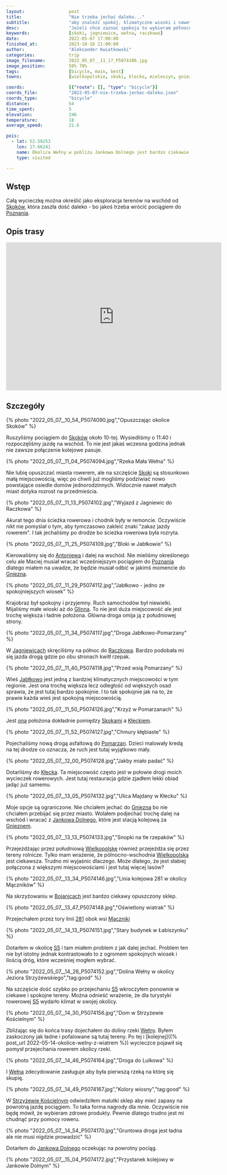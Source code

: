 ```yaml
---
layout:                 post
title:                  "Nie trzeba jechać daleko..."
subtitle:               "aby znaleźć spokój, klimatyczne wioski i nawet lekkie pagórki; idealna pogoda na rower"
desc:                   "Jeżeli chce zaznać spokoju to wybieram północno-wschodnie okolice od Poznania. I ta wycieczka jest przykładem wielu podobnych chociaż, z jakiegoś trudno do opisania powodu, wydaje mi się że była ciekawsza."
keywords:               [skoki, jagniewice, wełna, raczkowo]
date:                   2022-05-07 17:00:00
finished_at:            2023-10-16 21:00:00
author:                 "Aleksander Kwiatkowski"
categories:             trip
image_filename:         2022_05_07__11_17_P5074106.jpg
image_position:         50% 70%
tags:                   [bicycle, main, best]
towns:                  [wielkopolskie, skoki, klecko, mieleszyn, gniezno]

coords:                 [{"route": [], "type": "bicycle"}]
coords_file:            "2022-05-07-nie-trzeba-jechac-daleko.json"
coords_type:            "bicycle"
distance:               54
time_spent:             5
elevation:              246
temperature:            18
average_speed:          21.6

pois:
  - lat: 52.58253
    lon: 17.66241
    name: Okolica Wełny w pobliżu Jankowa Dolnego jest bardzo ciekawie ukształowana
    type: visited

---
```


[wiki-linia-281]: https://pl.wikipedia.org/wiki/Linia_kolejowa_nr_281
[wiki-skoki]: https://pl.wikipedia.org/wiki/Skoki_(powiat_w%C4%85growiecki)
[wiki-poznan]: https://pl.wikipedia.org/wiki/Pozna%C5%84
[wiki-antoniewo]: https://pl.wikipedia.org/wiki/Antoniewo_(osada_w_powiecie_w%C4%85growieckim)
[wiki-gniezno]: https://pl.wikipedia.org/wiki/Gniezno
[wiki-glinno]: https://pl.wikipedia.org/wiki/Glinno_(powiat_pozna%C5%84ski)
[wiki-jagniewice]: https://pl.wikipedia.org/wiki/Jagniewice
[wiki-raczkowo]: https://pl.wikipedia.org/wiki/Raczkowo
[wiki-jablkowo]: https://pl.wikipedia.org/wiki/Jab%C5%82kowo
[wiki-klecko]: https://pl.wikipedia.org/wiki/K%C5%82ecko
[wiki-pomarzany]: https://pl.wikipedia.org/wiki/Pomarzany_(wojew%C3%B3dztwo_wielkopolskie)
[wiki-jankowo-dolne]: https://pl.wikipedia.org/wiki/Jankowo_Dolne
[wiki-wielkopolska]: https://pl.wikipedia.org/wiki/Wojew%C3%B3dztwo_wielkopolskie
[wiki-bojanice]: https://pl.wikipedia.org/wiki/Bojanice_(powiat_gnie%C5%BAnie%C5%84ski)
[wiki-maczniki]: https://pl.wikipedia.org/wiki/M%C4%85czniki_(powiat_gnie%C5%BAnie%C5%84ski)
[wiki-s5]: https://pl.wikipedia.org/wiki/Droga_ekspresowa_S5_(Polska)
[wiki-rzeka-welna]: https://pl.wikipedia.org/wiki/We%C5%82na_(rzeka)
[wiki-strzyzewo-koscielne]: https://pl.wikipedia.org/wiki/Strzy%C5%BCewo_Ko%C5%9Bcielne


## Wstęp

Całą wycieczkę można określić jako eksploracja terenów na wschód od
[Skoków][wiki-skoki], która zaszła dość daleko - bo jakoś trzeba wrócić
pociągiem do [Poznania][wiki-poznan].

## Opis trasy

<iframe height='405' width='590' frameborder='0' allowtransparency='true' scrolling='no' src='https://www.strava.com/activities/7103117830/embed/34df36093ba1eaac9bef5dc40610387cc9ffdc47'></iframe>

## Szczegóły

{% photo "2022_05_07__10_54_P5074090.jpg","Opuszczając okolice Skoków" %}

Ruszyliśmy pociągiem do [Skoków][wiki-skoki] około 10-tej. Wysiedliśmy
o 11:40 i rozpoczęliśmy jazdę na wschód. To nie jest jakaś wczesna godzina
jednak nie zawsze połączenie kolejowe pasuje.

{% photo "2022_05_07__11_04_P5074094.jpg","Rzeka Mała Wełna" %}

Nie lubię opuszczać miasta rowerem, ale na szczęście [Skoki][wiki-skoki]
są stosunkowo małą miejscowością, więc po chwili już mogliśmy podziwiać nowo
powstające osiedle domów jednorodzinnych. Widocznie nawet małych miast
dotyka rozrost na przedmieścia.

{% photo "2022_05_07__11_13_P5074102.jpg","Wyjazd z Jagniewic do Raczkowa" %}

Akurat tego dnia ścieżka rowerowa i chodnik były w remoncie. Oczywiście
nikt nie pomyślał o tym, aby tymczasowo zakleić znaki "zakaz jazdy rowerem".
I tak jechaliśmy po drodze bo ścieżka rowerowa była rozryta.

{% photo "2022_05_07__11_25_P5074109.jpg","Bloki w Jabłkowie" %}

Kierowaliśmy się do [Antoniewa][wiki-antoniewo] i dalej na wschód.
Nie mieliśmy określonego celu ale Maciej musiał wracać wcześniejszym pociągiem do
[Poznania][wiki-poznan] dlatego miałem na uwadze, że będzie musiał odbić
w jakimś momencie do [Gniezna][wiki-gniezno].

{% photo "2022_05_07__11_29_P5074112.jpg","Jabłkowo - jedno ze spokojniejszych wiosek" %}

Krajobraz był spokojny i przyjemny. Ruch samochodów był niewielki.
Mijaliśmy małe wioski aż do [Glinna][wiki-glinno]. To nie jest duża miejscowość
ale jest trochę większa i ładnie położona. Główna droga omija ją z południowej
strony.

{% photo "2022_05_07__11_34_P5074117.jpg","Droga Jabłkowo-Pomarzany" %}

W [Jagniewicach][wiki-jagniewice] skręciliśmy na północ do [Raczkowa][wiki-raczkowo].
Bardzo podobała mi się jazda drogą gdzie po obu stronach kwitł rzepak.

{% photo "2022_05_07__11_40_P5074118.jpg","Przed wsią Pomarzany" %}

Wieś [Jabłkowo][wiki-jablkowo] jest jedną z bardziej klimatycznych miejscowości
w tym regionie. Jest ona trochę większa lecz odległość od większych
osad sprawia, że jest tutaj bardzo spokojnie. I to tak spokojnie jak na
to, że prawie każda wieś jest spokojną miejscowością.

{% photo "2022_05_07__11_50_P5074126.jpg","Krzyż w Pomarzanach" %}

Jest [ona][wiki-jablkowo] położona dokładnie pomiędzy [Skokami][wiki-skoki]
a [Kłeckiem][wiki-klecko].

{% photo "2022_05_07__11_52_P5074127.jpg","Chmury kłębiaste" %}

Pojechaliśmy nową drogą asfaltową do [Pomarzan][wiki-pomarzany].
Dzieci malowały kredą na tej drodze co oznacza, że ruch jest tutaj
wyjątkowo mały.

{% photo "2022_05_07__12_00_P5074128.jpg","Jakby miało padać" %}

Dotarliśmy do [Kłecka][wiki-klecko]. Ta miejscowość często jest w połowie
drogi moich wycieczek rowerowych. Jest tutaj restauracja gdzie zjadłem lekki
obiad jadąc już samemu.

{% photo "2022_05_07__13_05_P5074132.jpg","Ulica Majdany w Kłecku" %}

Moje opcje są ograniczone. Nie chciałem jechać do [Gniezna][wiki-gniezno]
bo nie chciałem przebijać się przez miasto. Wolałem podjechać
trochę dalej na wschód i wracać z [Jankowa Dolnego][wiki-jankowo-dolne],
które jest stacją kolejową za [Gnieznem][wiki-gniezno].

{% photo "2022_05_07__13_13_P5074133.jpg","Snopki na tle rzepaków" %}

Przejeżdżając przez południową [Wielkopolskę][wiki-wielkopolska]
również przejeżdża się przez tereny rolnicze. Tylko mam wrażenie,
że pólnocno-wschodnia [Wielkopolska][wiki-wielkopolska] jest ciekawsza.
Trudno mi wyjaśnic dlaczego. Może dlatego, że jest słabiej połączona
z większymi miejscowościami i jest tutaj więcej lasów?

{% photo "2022_05_07__13_34_P5074146.jpg","Linia kolejowa 281 w okolicy Mączników" %}

Na skrzyżowaniu w [Bojanicach][wiki-bojanice] jest bardzo ciekawy
opuszczony sklep.

{% photo "2022_05_07__13_47_P5074148.jpg","Oświetlony wiatrak" %}

Przejechałem przez tory linii [281][wiki-linia-281] obok wsi
[Mączniki][wiki-maczniki]

{% photo "2022_05_07__14_13_P5074151.jpg","Stary budynek w Łabiszynku" %}

Dotarłem w okolicę [S5][wiki-s5] i tam miałem problem z jak dalej jechać.
Problem ten nie był istotny jednak kontrastowało to z ogromem spokojnych
wiosek i ilością dróg, które wcześniej mogłem wybrać.

{% photo "2022_05_07__14_26_P5074152.jpg","Dolina Wełny w okolicy Jeziora Strzyżewskiego","tag:good" %}

Na szczęście dość szybko po przejechaniu [S5][wiki-s5] wkroczyłem ponownie w ciekawe
i spokojne tereny. Można odnieść wrażenie, że dla turystyki rowerowej
[S5][wiki-s5] wydarło klimat w swojej okolicy.

{% photo "2022_05_07__14_30_P5074156.jpg","Dom w Strzyżewie Kościelnym" %}

Zbliżając się do końca trasy dojechałem do doliny rzeki [Wełny][wiki-rzeka-welna].
Byłem zaskoczony jak ładne i pofalowane są tutaj tereny. Po tej i
[kolejnej]({% post_url 2022-05-14-okolice-welny-z-wiatrem %}) wycieczce
pojawił się pomysł przejechania rowerem okolicy rzeki.

{% photo "2022_05_07__14_46_P5074164.jpg","Droga do Lulkowa" %}

I [Wełna][wiki-rzeka-welna]
zdecydowanie zasługuje aby była pierwszą rzeką na którę się skupię.

{% photo "2022_05_07__14_49_P5074167.jpg","Kolory wiosny","tag:good" %}

W [Strzyżewie Kościelnym][wiki-strzyzewo-koscielne] odwiedziłem malutki sklep
aby mieć zapasy na powrotną jazdę pociągiem. To taka forma nagrody dla mnie.
Oczywiście nie będę mówił, że wybieram zdrowe produkty. Pewnie dlatego
trudno jest mi chudnąć przy pomocy roweru.

{% photo "2022_05_07__14_54_P5074170.jpg","Gruntowa droga jest ładna ale nie musi nigdzie prowadzić" %}

Dotarłem do [Jankowa Dolnego][wiki-jankowo-dolne] oczekując na
powrotny pociąg.

{% photo "2022_05_07__15_04_P5074172.jpg","Przystanek kolejowy w Jankowie Dolnym" %}

